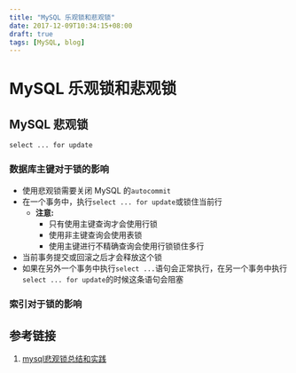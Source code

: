 ```yaml
---
title: "MySQL 乐观锁和悲观锁"
date: 2017-12-09T10:34:15+08:00
draft: true
tags: [MySQL, blog]
---
```



MySQL 乐观锁和悲观锁
==================

## MySQL 悲观锁

`select ... for update`

### 数据库主键对于锁的影响

+ 使用悲观锁需要关闭 MySQL 的`autocommit`
+ 在一个事务中，执行`select ... for update`或锁住当前行
	+ __注意:__
		+ 只有使用主键查询才会使用行锁
		+ 使用非主键查询会使用表锁
		+ 使用主键进行不精确查询会使用行锁锁住多行
+ 当前事务提交或回滚之后才会释放这个锁
+ 如果在另外一个事务中执行`select ...`语句会正常执行，在另一个事务中执行`select ... for update`的时候这条语句会阻塞

### 索引对于锁的影响

## 参考链接

1. [mysql悲观锁总结和实践](http://chenzhou123520.iteye.com/blog/1860954)
